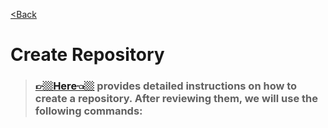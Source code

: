 [<Back](/readme_en.md)

# Create Repository

> ### [👉🏼Here👈🏼](/readme_en/create%20repository_en.md) provides detailed instructions on how to create a repository. After reviewing them, we will use the following commands: